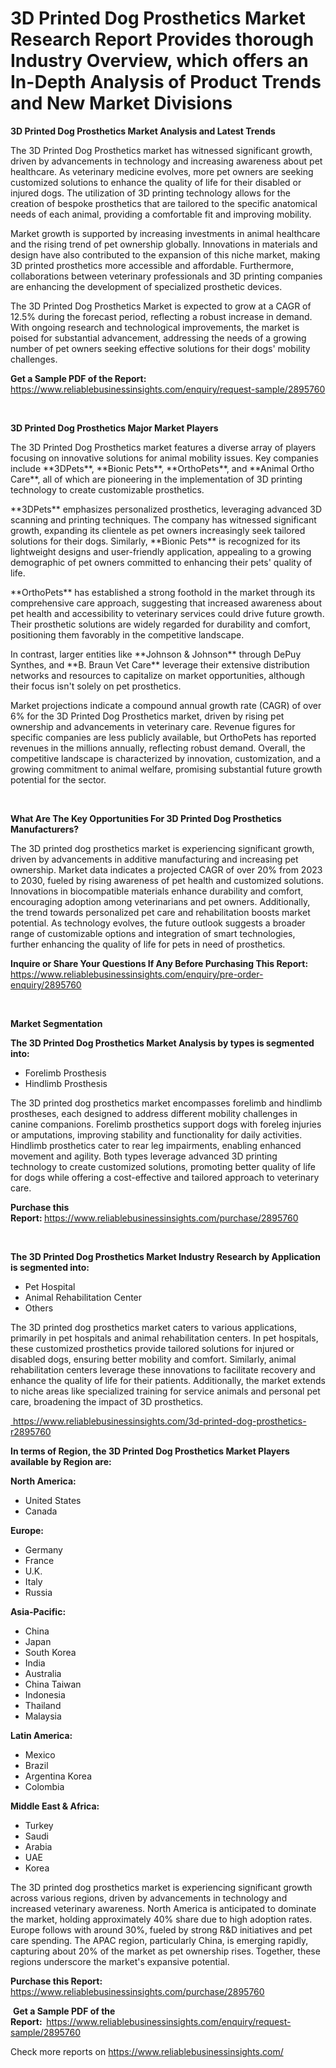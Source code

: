 <p><h1>3D Printed Dog Prosthetics Market Research Report Provides thorough Industry Overview, which offers an In-Depth Analysis of Product Trends and New Market Divisions</h1></p><p><strong>3D Printed Dog Prosthetics Market Analysis and Latest Trends</strong></p>
<p><p>The 3D Printed Dog Prosthetics market has witnessed significant growth, driven by advancements in technology and increasing awareness about pet healthcare. As veterinary medicine evolves, more pet owners are seeking customized solutions to enhance the quality of life for their disabled or injured dogs. The utilization of 3D printing technology allows for the creation of bespoke prosthetics that are tailored to the specific anatomical needs of each animal, providing a comfortable fit and improving mobility.</p><p>Market growth is supported by increasing investments in animal healthcare and the rising trend of pet ownership globally. Innovations in materials and design have also contributed to the expansion of this niche market, making 3D printed prosthetics more accessible and affordable. Furthermore, collaborations between veterinary professionals and 3D printing companies are enhancing the development of specialized prosthetic devices.</p><p>The 3D Printed Dog Prosthetics Market is expected to grow at a CAGR of 12.5% during the forecast period, reflecting a robust increase in demand. With ongoing research and technological improvements, the market is poised for substantial advancement, addressing the needs of a growing number of pet owners seeking effective solutions for their dogs' mobility challenges.</p></p>
<p><strong>Get a Sample PDF of the Report:&nbsp;</strong> <a href="https://www.reliablebusinessinsights.com/enquiry/request-sample/2895760?utm_campaign=3350&utm_medium=2&utm_source=Github&utm_content=ia&utm_term=15032025&utm_id=3d-printed-dog-prosthetics">https://www.reliablebusinessinsights.com/enquiry/request-sample/2895760</a></p>
<p>&nbsp;</p>
<p><strong>3D Printed Dog Prosthetics Major Market Players</strong></p>
<p><p>The 3D Printed Dog Prosthetics market features a diverse array of players focusing on innovative solutions for animal mobility issues. Key companies include **3DPets**, **Bionic Pets**, **OrthoPets**, and **Animal Ortho Care**, all of which are pioneering in the implementation of 3D printing technology to create customizable prosthetics.</p><p>**3DPets** emphasizes personalized prosthetics, leveraging advanced 3D scanning and printing techniques. The company has witnessed significant growth, expanding its clientele as pet owners increasingly seek tailored solutions for their dogs. Similarly, **Bionic Pets** is recognized for its lightweight designs and user-friendly application, appealing to a growing demographic of pet owners committed to enhancing their pets' quality of life.</p><p>**OrthoPets** has established a strong foothold in the market through its comprehensive care approach, suggesting that increased awareness about pet health and accessibility to veterinary services could drive future growth. Their prosthetic solutions are widely regarded for durability and comfort, positioning them favorably in the competitive landscape.</p><p>In contrast, larger entities like **Johnson & Johnson** through DePuy Synthes, and **B. Braun Vet Care** leverage their extensive distribution networks and resources to capitalize on market opportunities, although their focus isn't solely on pet prosthetics.</p><p>Market projections indicate a compound annual growth rate (CAGR) of over 6% for the 3D Printed Dog Prosthetics market, driven by rising pet ownership and advancements in veterinary care. Revenue figures for specific companies are less publicly available, but OrthoPets has reported revenues in the millions annually, reflecting robust demand. Overall, the competitive landscape is characterized by innovation, customization, and a growing commitment to animal welfare, promising substantial future growth potential for the sector.</p></p>
<p>&nbsp;</p>
<p><strong>What Are The Key Opportunities For 3D Printed Dog Prosthetics Manufacturers?</strong></p>
<p><p>The 3D printed dog prosthetics market is experiencing significant growth, driven by advancements in additive manufacturing and increasing pet ownership. Market data indicates a projected CAGR of over 20% from 2023 to 2030, fueled by rising awareness of pet health and customized solutions. Innovations in biocompatible materials enhance durability and comfort, encouraging adoption among veterinarians and pet owners. Additionally, the trend towards personalized pet care and rehabilitation boosts market potential. As technology evolves, the future outlook suggests a broader range of customizable options and integration of smart technologies, further enhancing the quality of life for pets in need of prosthetics.</p></p>
<p><strong>Inquire or Share Your Questions If Any Before Purchasing This Report:</strong> <a href="https://www.reliablebusinessinsights.com/enquiry/pre-order-enquiry/2895760?utm_campaign=3350&utm_medium=2&utm_source=Github&utm_content=ia&utm_term=15032025&utm_id=3d-printed-dog-prosthetics">https://www.reliablebusinessinsights.com/enquiry/pre-order-enquiry/2895760</a></p>
<p>&nbsp;</p>
<p><strong>Market Segmentation</strong></p>
<p><strong>The 3D Printed Dog Prosthetics Market Analysis by types is segmented into:</strong></p>
<p><ul><li>Forelimb Prosthesis</li><li>Hindlimb Prosthesis</li></ul></p>
<p><p>The 3D printed dog prosthetics market encompasses forelimb and hindlimb prostheses, each designed to address different mobility challenges in canine companions. Forelimb prosthetics support dogs with foreleg injuries or amputations, improving stability and functionality for daily activities. Hindlimb prosthetics cater to rear leg impairments, enabling enhanced movement and agility. Both types leverage advanced 3D printing technology to create customized solutions, promoting better quality of life for dogs while offering a cost-effective and tailored approach to veterinary care.</p></p>
<p><strong>Purchase this Report:&nbsp;</strong><a href="https://www.reliablebusinessinsights.com/purchase/2895760?utm_campaign=3350&utm_medium=2&utm_source=Github&utm_content=ia&utm_term=15032025&utm_id=3d-printed-dog-prosthetics">https://www.reliablebusinessinsights.com/purchase/2895760</a></p>
<p>&nbsp;</p>
<p><strong>The 3D Printed Dog Prosthetics Market Industry Research by Application is segmented into:</strong></p>
<p><ul><li>Pet Hospital</li><li>Animal Rehabilitation Center</li><li>Others</li></ul></p>
<p><p>The 3D printed dog prosthetics market caters to various applications, primarily in pet hospitals and animal rehabilitation centers. In pet hospitals, these customized prosthetics provide tailored solutions for injured or disabled dogs, ensuring better mobility and comfort. Similarly, animal rehabilitation centers leverage these innovations to facilitate recovery and enhance the quality of life for their patients. Additionally, the market extends to niche areas like specialized training for service animals and personal pet care, broadening the impact of 3D prosthetics.</p></p>
<p><a href="https://www.reliablebusinessinsights.com/3d-printed-dog-prosthetics-r2895760?utm_campaign=3350&utm_medium=2&utm_source=Github&utm_content=ia&utm_term=15032025&utm_id=3d-printed-dog-prosthetics">&nbsp;https://www.reliablebusinessinsights.com/3d-printed-dog-prosthetics-r2895760</a></p>
<p><strong>In terms of Region, the 3D Printed Dog Prosthetics Market Players available by Region are:</strong></p>
<p>
    <p> <strong> North America: </strong>
        <ul>
            <li>United States</li>
            <li>Canada</li>
        </ul>
        </p> 
    <p> <strong> Europe: </strong>
        <ul>
            <li>Germany</li>
            <li>France</li>
            <li>U.K.</li>
            <li>Italy</li>
            <li>Russia</li>
        </ul>
        </p> 
    <p> <strong> Asia-Pacific: </strong>
        <ul>
            <li>China</li>
            <li>Japan</li>
            <li>South Korea</li>
            <li>India</li>
            <li>Australia</li>
            <li>China Taiwan</li>
            <li>Indonesia</li>
            <li>Thailand</li>
            <li>Malaysia</li>
        </ul>
        </p> 
    <p> <strong> Latin America: </strong>
        <ul>
            <li>Mexico</li>
            <li>Brazil</li>
            <li>Argentina Korea</li>
            <li>Colombia</li>
        </ul>
        </p> 
    <p> <strong> Middle East & Africa: </strong>
        <ul>
            <li>Turkey</li>
            <li>Saudi</li>
            <li>Arabia</li>
            <li>UAE</li>
            <li>Korea</li>
        </ul>
    </p>
    </p>
<p><p>The 3D printed dog prosthetics market is experiencing significant growth across various regions, driven by advancements in technology and increased veterinary awareness. North America is anticipated to dominate the market, holding approximately 40% share due to high adoption rates. Europe follows with around 30%, fueled by strong R&D initiatives and pet care spending. The APAC region, particularly China, is emerging rapidly, capturing about 20% of the market as pet ownership rises. Together, these regions underscore the market's expansive potential.</p></p>
<p><strong>Purchase this Report: </strong><a href="https://www.reliablebusinessinsights.com/purchase/2895760?utm_campaign=3350&utm_medium=2&utm_source=Github&utm_content=ia&utm_term=15032025&utm_id=3d-printed-dog-prosthetics">https://www.reliablebusinessinsights.com/purchase/2895760</a></p>
<p>&nbsp;<strong>Get a Sample PDF of the Report:&nbsp;&nbsp;</strong><a href="https://www.reliablebusinessinsights.com/enquiry/request-sample/2895760?utm_campaign=3350&utm_medium=2&utm_source=Github&utm_content=ia&utm_term=15032025&utm_id=3d-printed-dog-prosthetics">https://www.reliablebusinessinsights.com/enquiry/request-sample/2895760</a></p>
<p><strong></strong></p>
<p>Check more reports on <a href="https://www.reliablebusinessinsights.com/?utm_campaign=3350&utm_medium=2&utm_source=Github&utm_content=ia&utm_term=15032025&utm_id=3d-printed-dog-prosthetics">https://www.reliablebusinessinsights.com/</a></p>